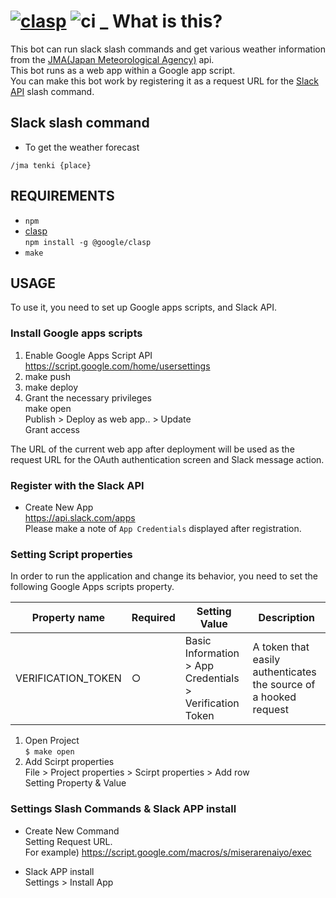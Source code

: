 [![clasp](https://img.shields.io/badge/built%20with-clasp-4285f4.svg)](https://github.com/google/clasp)
![ci](https://github.com/k2tzumi/slack-jma-bot/workflows/ci/badge.svg)
_
What is this?
==============================

 This bot can run slack slash commands and get various weather information from the [JMA(Japan Meteorological Agency)](https://www.jma.go.jp/jma/index.html) api.  
 This bot runs as a web app within a Google app script.  
You can make this bot work by registering it as a request URL for the [Slack API](https://api.slack.com/apps) slash command.
 
Slack slash command
--------------------

* To get the weather forecast  
```
/jma tenki {place}
```


REQUIREMENTS
--------------------
- `npm`
- [clasp](https://github.com/google/clasp)  
`npm install -g @google/clasp`
- `make`

USAGE
--------------------

To use it, you need to set up Google apps scripts, and Slack API.

### Install Google apps scripts

1. Enable Google Apps Script API  
https://script.google.com/home/usersettings
2. make push  
3. make deploy  
4. Grant the necessary privileges  
make open  
Publish > Deploy as web app.. > Update  
Grant access

The URL of the current web app after deployment will be used as the request URL for the OAuth authentication screen and Slack message action.

### Register with the Slack API

* Create New App  
https://api.slack.com/apps  
Please make a note of `App Credentials` displayed after registration.

### Setting Script properties

In order to run the application and change its behavior, you need to set the following Google Apps scripts property.

|Property name|Required|Setting Value|Description|
|--|--|--|--|
|VERIFICATION_TOKEN|○|Basic Information > App Credentials > Verification Token|A token that easily authenticates the source of a hooked request|

1. Open Project  
`$ make open`
2. Add Scirpt properties  
File > Project properties > Scirpt properties > Add row  
Setting Property & Value

### Settings Slash Commands & Slack APP install

* Create New Command  
Setting Request URL.  
For example) https://script.google.com/macros/s/miserarenaiyo/exec  

* Slack APP install  
Settings > Install App  
